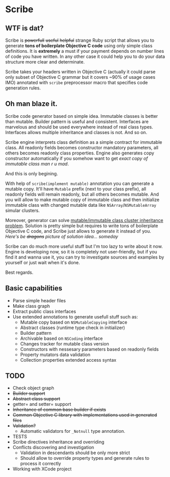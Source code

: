 # Scribe

## WTF is dat?

Scribe is ~~powerfull~~ ~~useful~~ ~~helpful~~ strange Ruby script that allows you to generate **tons of boilerplate Objective C code** using only simple class definitions. It is **extremely** a must if your payment depends on number lines of code you have written. In any other case it could help you to do your data structure more clear and determinate.

Scribe takes your headers written in Objective C (actually it could parse only subset of Objective C grammar but it covers ~90% of usage cases IMO) annotated with `scribe` preprocessor macro that specifies code generation rules.

## Oh man blaze it.

Scribe code generator based on simple idea. Immutable classes is better than mutable. Builder pattern is useful and consistent. Interfaces are marvelous and should be used everywhere instead of real class types. Interfaces allows multiple inheritance and classes is not. And so on.

Scribe engine interprets class definition as a simple contract for immutable class. All readonly fields becomes constructor mandatory parameters, all others becomes readonly class properties. Engine also generates copy constructor automatically if you somehow want to get _exact copy of immutable class man r u mad_.

And this is only begining.

With help of `scribe(implement mutable)` annotation you can generate a mutable copy. It'll have `Mutable` prefix (next to your class prefix), all readonly fields will remain readonly, but all others becomes mutable. And you will allow to make mutable copy of immutable class and then initialize immutable class with changed mutable data like `NSArray`/`NSMutableArray` simular clusters.

Moreover, generator can solve [mutable/immutable class cluster inheritance problem](http://nshipster.com/nsorderedset/). Solution is pretty simple but requires to write tons of boilerplate Objective C code, and Scribe just allows to generate it instead of you. _Here's be ~~dragons~~ picture of solution idea... someday_

Scribe can do much more useful stuff but I'm too lazy to write about it now. Engine is developing now, so it is completely not user-friendly, but if you find it and wanna use it, you can try to investigate sources and examples by yourself or just wait when it's done.

Best regards.

## Basic capabilities
* Parse simple header files
* Make class graph
* Extract public class interfaces
* Use extended annotations to generate usefull stuff such as:
    * Mutable copy based on `NSMutableCopying` interface
    * Abstract classes (runtime type check in initializer)
    * Builder pattern
    * Archivable based on `NSCoding` interface
    * Changes tracker for mutable class version
    * Constructors with nessesary parameters based on readonly fields
    * Property mutators data validation
    * Collection properties extended access syntax

## TODO
* Check object graph
* ~~Builder support~~
* ~~Abstract class support~~
* getter= and setter= support
* ~~Inheritance of common base builder if exists~~
* ~~Common Objective C library with implementations used in generated files~~
* ~~Validation?~~
    * Automatic validators for `_Notnull` type annotation.
* TESTS
* Scribe directives inheritance and overriding
* Conflicts discovering and investigation
    * Validation in descendants should be only more strict
    * Should allow to override property types and generate rules to process it correctly
* Working with XCode project